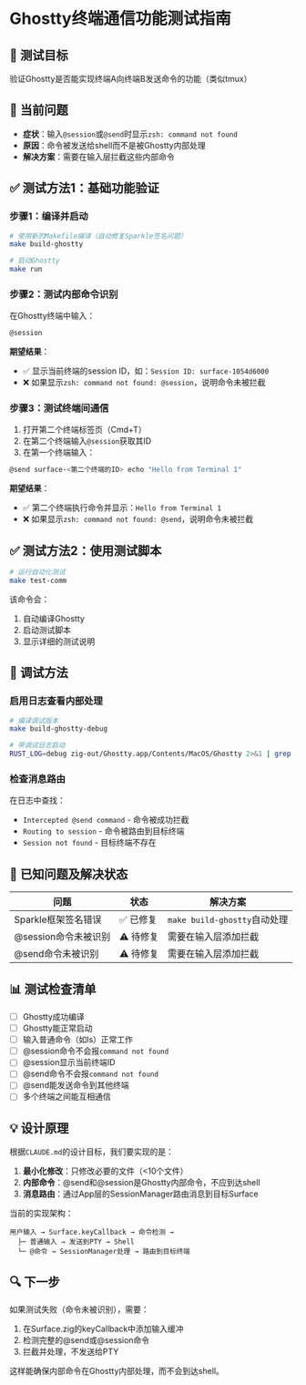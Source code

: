 # Ghostty终端通信功能测试指南

## 🎯 测试目标
验证Ghostty是否能实现终端A向终端B发送命令的功能（类似tmux）

## 📍 当前问题
- **症状**：输入`@session`或`@send`时显示`zsh: command not found`
- **原因**：命令被发送给shell而不是被Ghostty内部处理
- **解决方案**：需要在输入层拦截这些内部命令

## ✅ 测试方法1：基础功能验证

### 步骤1：编译并启动
```bash
# 使用新的Makefile编译（自动修复Sparkle签名问题）
make build-ghostty

# 启动Ghostty
make run
```

### 步骤2：测试内部命令识别
在Ghostty终端中输入：
```bash
@session
```

**期望结果**：
- ✅ 显示当前终端的session ID，如：`Session ID: surface-1054d6000`
- ❌ 如果显示`zsh: command not found: @session`，说明命令未被拦截

### 步骤3：测试终端间通信
1. 打开第二个终端标签页（Cmd+T）
2. 在第二个终端输入`@session`获取其ID
3. 在第一个终端输入：
```bash
@send surface-<第二个终端的ID> echo "Hello from Terminal 1"
```

**期望结果**：
- ✅ 第二个终端执行命令并显示：`Hello from Terminal 1`
- ❌ 如果显示`zsh: command not found: @send`，说明命令未被拦截

## ✅ 测试方法2：使用测试脚本

```bash
# 运行自动化测试
make test-comm
```

该命令会：
1. 自动编译Ghostty
2. 启动测试脚本
3. 显示详细的测试说明

## 🔧 调试方法

### 启用日志查看内部处理
```bash
# 编译调试版本
make build-ghostty-debug

# 带调试日志启动
RUST_LOG=debug zig-out/Ghostty.app/Contents/MacOS/Ghostty 2>&1 | grep -E "@send|@session|Intercepted"
```

### 检查消息路由
在日志中查找：
- `Intercepted @send command` - 命令被成功拦截
- `Routing to session` - 命令被路由到目标终端
- `Session not found` - 目标终端不存在

## 🚨 已知问题及解决状态

| 问题 | 状态 | 解决方案 |
|------|------|----------|
| Sparkle框架签名错误 | ✅ 已修复 | `make build-ghostty`自动处理 |
| @session命令未被识别 | ⚠️ 待修复 | 需要在输入层添加拦截 |
| @send命令未被识别 | ⚠️ 待修复 | 需要在输入层添加拦截 |

## 📊 测试检查清单

- [ ] Ghostty成功编译
- [ ] Ghostty能正常启动
- [ ] 输入普通命令（如ls）正常工作
- [ ] @session命令不会报`command not found`
- [ ] @session显示当前终端ID
- [ ] @send命令不会报`command not found`
- [ ] @send能发送命令到其他终端
- [ ] 多个终端之间能互相通信

## 💡 设计原理

根据`CLAUDE.md`的设计目标，我们要实现的是：
1. **最小化修改**：只修改必要的文件（<10个文件）
2. **内部命令**：@send和@session是Ghostty内部命令，不应到达shell
3. **消息路由**：通过App层的SessionManager路由消息到目标Surface

当前的实现架构：
```
用户输入 → Surface.keyCallback → 命令检测 → 
  ├─ 普通输入 → 发送到PTY → Shell
  └─ @命令 → SessionManager处理 → 路由到目标终端
```

## 🔍 下一步

如果测试失败（命令未被识别），需要：
1. 在Surface.zig的keyCallback中添加输入缓冲
2. 检测完整的@send或@session命令
3. 拦截并处理，不发送给PTY

这样能确保内部命令在Ghostty内部处理，而不会到达shell。